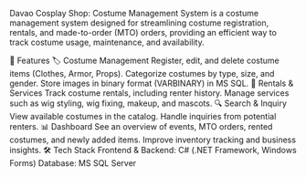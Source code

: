 Davao Cosplay Shop: Costume Management System is a costume management system designed for streamlining costume registration, rentals, and made-to-order (MTO) orders, providing an efficient way to track costume usage, maintenance, and availability.

🚀 Features
🏷️ Costume Management
  Register, edit, and delete costume items (Clothes, Armor, Props).
  Categorize costumes by type, size, and gender.
  Store images in binary format (VARBINARY) in MS SQL.
📅 Rentals & Services
  Track costume rentals, including renter history.
  Manage services such as wig styling, wig fixing, makeup, and mascots.
🔍 Search & Inquiry
  View available costumes in the catalog.
  Handle inquiries from potential renters.
📊 Dashboard
  See an overview of events, MTO orders, rented costumes, and newly added items.
  Improve inventory tracking and business insights.
🛠️ Tech Stack
  Frontend & Backend: C# (.NET Framework, Windows Forms)
  Database: MS SQL Server
